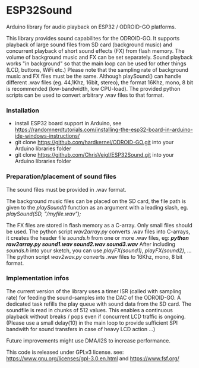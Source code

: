 # ESP32Sound
Arduino library for audio playback on ESP32 / ODROID-GO platforms.

This library provides sound capabilites for the ODROID-GO. 
It supports playback of large sound files from SD card (background music)
and concurrent playback of short sound effects (FX) from flash memory.
The volume of background music and FX can be set separately.
Sound playback works "in background" so that the main loop can be
used for other things (LCD, buttons, WiFi etc.) 
Please note that the sampling rate of background music and FX files must be the same.
Although playSound() can handle different .wav files (eg. 44,1Khz, 16bit, stereo), 
the format 16Khz, mono, 8 bit is recommended (low-bandwidth, low CPU-load).
The provided python scripts can be used to convert arbitrary .wav files to that format.

### Installation
* install ESP32 board support in Arduino, see https://randomnerdtutorials.com/installing-the-esp32-board-in-arduino-ide-windows-instructions/
* git clone https://github.com/hardkernel/ODROID-GO.git into your Arduino libraries folder
* git clone https://github.com/ChrisVeigl/ESP32Sound.git into your Arduino libraries folder

### Preparation/placement of sound files  
The sound files must be provided in .wav format.  

The background music files can be placed on the SD card, the file path is given to the
*playSound()* function as an argument with a leading slash, eg. *playSound(SD, "/myfile.wav");*

The FX files are stored in flash memory as a C-array. Only small files should be used.
The python script *wav2array.py* converts .wav files into C-arrays, it creates the header file 
*sounds.h* from one or more .wav files, eg: ***python raw2array.py sound1.wav sound2.wav sound3.wav***
After including *sounds.h* into your sketch, you can use *playFX(sound1)*, *playFX(sound2)*, ...
The python script *wav2wav.py* converts .wav files to 16Khz, mono, 8 bit format.


### Implementation infos  
The current version of the library uses a timer ISR (called with sampling rate) for feeding the sound-samples 
into the DAC of the ODROID-GO. A dedicated task refills the play queue with sound data from the SD card. 
The soundfile is read in chunks of 512 values. This enables a continuous playback without breaks / pops 
even if concurrent LCD traffic is ongoing. (Please use a small delay(10) in the main loop to provide sufficient 
SPI bandwith for sound transfers in case of heavy LCD action ...)
 
Future improvements might use DMA/I2S to increase performance.

This code is released under GPLv3 license.
see: https://www.gnu.org/licenses/gpl-3.0.en.html and https://www.fsf.org/


